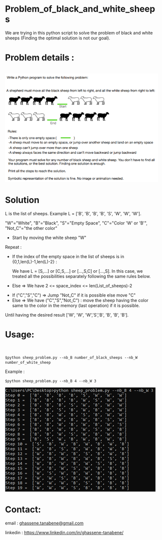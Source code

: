 # Problem_of_black_and_white_sheeps
We are trying in this python script to solve the problem of black and white sheeps (Finding the optimal solution is not our goal).

<h1>Problem details :</h1>
<br>

<img src="problem details.png">


<h1>Solution</h1>
L is the list of sheeps. Example L = ['B', 'B', 'B', 'B', 'S', 'W', 'W', 'W'].<br>

"W"="White", "B"="Black", "S"="Empty Space", "C"="Color 'W' or 'B'", "Not_C"="the other color"

- Start by moving the white sheep "W" 

Repeat :<br>

* If the index of the empty space in the list of sheeps is in {0,1,len(L)-1,len(L)-2} : <br>

  We have L = [S,...] or  [C,S,...] or [...,S,C] or [...,S]. In this case, we treated all the possibilities separately following the same rules below. <br>
  
* Else => We have 2 <= space_index <= len(List_of_sheeps)-2 <br>

- If ("C","S","C") => Jump "Not_C" if it is possible else move "C" 
- Else => We have ("C","S","Not_C") : move the sheep having the color same to the color in the memory (last operation) if it is possible. <br>
  
Until having the desired result ['W', 'W', 'W','S','B', 'B', 'B', 'B'].

<h1>Usage:</h1>
<br>

```shell
$python sheep_problem.py --nb_B number_of_black_sheeps --nb_W number_of_white_sheep
```

Example : 


```shell
$python sheep_problem.py --nb_B 4 --nb_W 3
```
<img src="Example_B=4_W=3.png">


<h1>Contact:</h1>

email : ghassene.tanabene@gmail.com

linkedin : https://www.linkedin.com/in/ghassene-tanabene/
